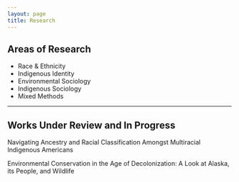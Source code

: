 ```yaml
---
layout: page
title: Research
---
```


**Areas of Research**
-
- Race & Ethnicity
- Indigenous Identity
- Environmental Sociology
- Indigenous Sociology
- Mixed Methods

--- 

**Works Under Review and In Progress**
-
Navigating Ancestry and Racial Classification Amongst Multiracial Indigenous Americans

Environmental Conservation in the Age of Decolonization: A Look at Alaska, its People, and Wildlife
